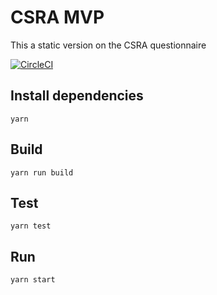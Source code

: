 # CSRA MVP
This a static version on the CSRA questionnaire

[![CircleCI](https://circleci.com/gh/noms-digital-studio/csra-mvp.svg?style=svg)](https://circleci.com/gh/noms-digital-studio/csra-mvp)

## Install dependencies
```
yarn
```

## Build
```
yarn run build
```

## Test
```
yarn test
```

## Run
```
yarn start
```
